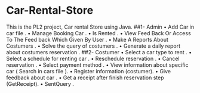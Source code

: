 # Car-Rental-Store
This is the PL2 project, Car rental Store using Java.
##1-	Admin
•	Add Car in car file .
•	Manage Booking Car .
•	Is Rented .
•	View Feed Back Or Access To The Feed back 
Which Given By User .
•	Make A Reports About Costumers .
•	Solve the query of costumers . 
•	Generate a daily report about costumers reservation .
##2-	Costumer 
•	Select a car type to rent .
•	Select a schedule for renting car .
•	Reschedule reservation .
•	Cancel reservation .
•	Select payment method .
•	View information about specific car ( Search in  cars file ).
•	Register information (costumer).
•	Give feedback about car .
•	Get a receipt after finish reservation step
(GetReceipt).
•	SentQuery .



